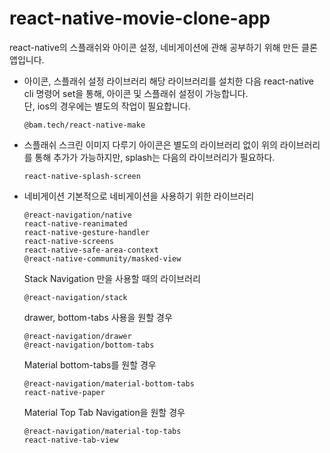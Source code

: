 # react-native-movie-clone-app

react-native의 스플래쉬와 아이콘 설정, 네비게이션에 관해 공부하기 위해 만든 클론 앱입니다.  

- 아이콘, 스플래쉬 설정 라이브러리
    해당 라이브러리를 설치한 다음 react-native cli 명령어 set을 통해, 아이콘 및 스플래쉬 설정이 가능합니다.  
    단, ios의 경우에는 별도의 작업이 필요합니다.  
    ```
    @bam.tech/react-native-make
    ```
    
- 스플래쉬 스크린 이미지 다루기
    아이콘은 별도의 라이브러리 없이 위의 라이브러리를 통해 추가가 가능하지만, splash는 다음의 라이브러리가 필요하다.  
    ```
    react-native-splash-screen
    ```

- 네비게이션
    기본적으로 네비게이션을 사용하기 위한 라이브러리  
    ```
    @react-navigation/native
    react-native-reanimated
    react-native-gesture-handler
    react-native-screens
    react-native-safe-area-context
    @react-native-community/masked-view
    ```
    Stack Navigation 만을 사용할 때의 라이브러리  
    ```
    @react-navigation/stack
    ```
    drawer, bottom-tabs 사용을 원할 경우  
    ```
    @react-navigation/drawer
    @react-navigation/bottom-tabs
    ```
    Material bottom-tabs를 원할 경우  
    ```
    @react-navigation/material-bottom-tabs
    react-native-paper
    ```
    Material Top Tab Navigation을 원할 경우
    ```
    @react-navigation/material-top-tabs
    react-native-tab-view
    ```